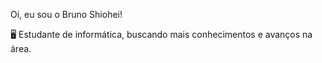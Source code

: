 Oi, eu sou o Bruno Shiohei!

🖥️ Estudante de informática, buscando mais conhecimentos e avanços na área.

<!---
shioheii/shioheii is a ✨ special ✨ repository because its `README.md` (this file) appears on your GitHub profile.
You can click the Preview link to take a look at your changes.
--->
